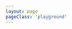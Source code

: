 ```yaml
---
layout: page
pageClass: 'playground'
---
```


<Playground />

<script setup lang="ts">
import Playground from './components/playground/Playground.vue';
</script>
